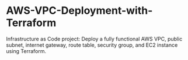 # AWS-VPC-Deployment-with-Terraform
Infrastructure as Code project: Deploy a fully functional AWS VPC, public subnet, internet gateway, route table, security group, and EC2 instance using Terraform.
